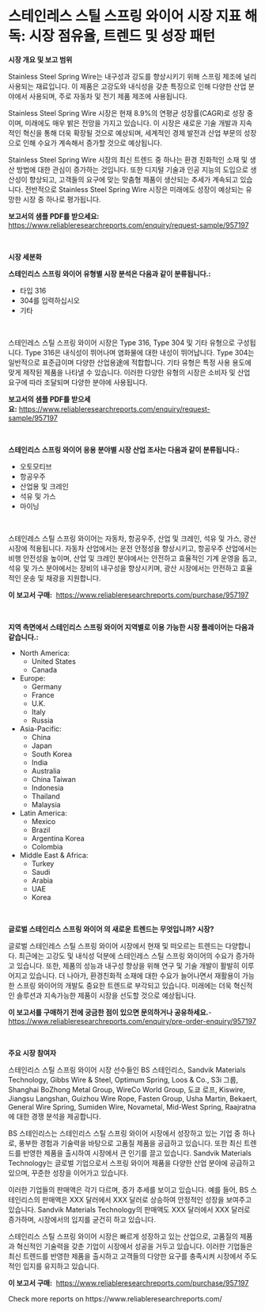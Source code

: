 <p><h1>스테인레스 스틸 스프링 와이어 시장 지표 해독: 시장 점유율, 트렌드 및 성장 패턴</h1></p><p><strong>시장 개요 및 보고 범위</strong></p>
<p><p>Stainless Steel Spring Wire는 내구성과 강도를 향상시키기 위해 스프링 제조에 널리 사용되는 재료입니다. 이 제품은 고강도와 내식성을 갖춘 특징으로 인해 다양한 산업 분야에서 사용되며, 주로 자동차 및 전기 제품 제조에 사용됩니다.</p><p>Stainless Steel Spring Wire 시장은 현재 8.9%의 연평균 성장률(CAGR)로 성장 중이며, 미래에도 매우 밝은 전망을 가지고 있습니다. 이 시장은 새로운 기술 개발과 지속적인 혁신을 통해 더욱 확장될 것으로 예상되며, 세계적인 경제 발전과 산업 부문의 성장으로 인해 수요가 계속해서 증가할 것으로 예상됩니다.</p><p>Stainless Steel Spring Wire 시장의 최신 트렌드 중 하나는 환경 친화적인 소재 및 생산 방법에 대한 관심이 증가하는 것입니다. 또한 디지털 기술과 인공 지능의 도입으로 생산성이 향상되고, 고객들의 요구에 맞는 맞춤형 제품이 생산되는 추세가 계속되고 있습니다. 전반적으로 Stainless Steel Spring Wire 시장은 미래에도 성장이 예상되는 유망한 시장 중 하나로 평가됩니다.</p></p>
<p><strong>보고서의 샘플 PDF를 받으세요:</strong> <a href="https://www.reliableresearchreports.com/enquiry/request-sample/957197">https://www.reliableresearchreports.com/enquiry/request-sample/957197</a></p>
<p>&nbsp;</p>
<p><strong>시장 세분화</strong></p>
<p><strong>스테인리스 스프링 와이어 유형별 시장 분석은 다음과 같이 분류됩니다.:</strong></p>
<p><ul><li>타입 316</li><li>304를 입력하십시오</li><li>기타</li></ul></p>
<p>&nbsp;</p>
<p><p>스테인레스 스틸 스프링 와이어 시장은 Type 316, Type 304 및 기타 유형으로 구성됩니다. Type 316은 내식성이 뛰어나며 염화물에 대한 내성이 뛰어납니다. Type 304는 일반적으로 표준급이며 다양한 산업용途에 적합합니다. 기타 유형은 특정 사용 용도에 맞게 제작된 제품을 나타낼 수 있습니다. 이러한 다양한 유형의 시장은 소비자 및 산업 요구에 따라 조달되며 다양한 분야에 사용됩니다.</p></p>
<p><strong>보고서의 샘플 PDF를 받으세요:</strong>&nbsp;<a href="https://www.reliableresearchreports.com/enquiry/request-sample/957197">https://www.reliableresearchreports.com/enquiry/request-sample/957197</a></p>
<p>&nbsp;</p>
<p><strong> 스테인리스 스프링 와이어 응용 분야별 시장 산업 조사는 다음과 같이 분류됩니다.:</strong></p>
<p><ul><li>오토모티브</li><li>항공우주</li><li>산업용 및 크레인</li><li>석유 및 가스</li><li>마이닝</li></ul></p>
<p>&nbsp;</p>
<p><p>스테인레스 스틸 스프링 와이어는 자동차, 항공우주, 산업 및 크레인, 석유 및 가스, 광산 시장에 적용됩니다. 자동차 산업에서는 운전 안정성을 향상시키고, 항공우주 산업에서는 비행 안전성을 높이며, 산업 및 크레인 분야에서는 안전하고 효율적인 기계 운영을 돕고, 석유 및 가스 분야에서는 장비의 내구성을 향상시키며, 광산 시장에서는 안전하고 효율적인 운송 및 채광을 지원합니다.</p></p>
<p><strong>이 보고서 구매:</strong>&nbsp; <a href="https://www.reliableresearchreports.com/purchase/957197">https://www.reliableresearchreports.com/purchase/957197</a></p>
<p>&nbsp;</p>
<p><strong>지역 측면에서 스테인리스 스프링 와이어 지역별로 이용 가능한 시장 플레이어는 다음과 같습니다.:</strong></p>
<p><ul>
    <li>
        North America:
        <ul>
            <li>United States</li>
            <li>Canada</li>
        </ul>
    </li>
    <li>
        Europe:
        <ul>
            <li>Germany</li>
            <li>France</li>
            <li>U.K.</li>
            <li>Italy</li>
            <li>Russia</li>
        </ul>
    </li>
    <li>
        Asia-Pacific:
        <ul>
            <li>China</li>
            <li>Japan</li>
            <li>South Korea</li>
            <li>India</li>
            <li>Australia</li>
            <li>China Taiwan</li>
            <li>Indonesia</li>
            <li>Thailand</li>
            <li>Malaysia</li>
        </ul>
    </li>
    <li>
        Latin America:
        <ul>
            <li>Mexico</li>
            <li>Brazil</li>
            <li>Argentina Korea</li>
            <li>Colombia</li>
        </ul>
    </li>
    <li>
        Middle East & Africa:
        <ul>
            <li>Turkey</li>
            <li>Saudi</li>
            <li>Arabia</li>
            <li>UAE</li>
            <li>Korea</li>
        </ul>
    </li>
    </ul></p>
<p>&nbsp;</p>
<p><strong>글로벌 스테인리스 스프링 와이어 의 새로운 트렌드는 무엇입니까? 시장?</strong></p>
<p><p>글로벌 스테인레스 스틸 스프링 와이어 시장에서 현재 및 떠오르는 트렌드는 다양합니다.  최근에는 고강도 및 내식성 덕분에 스테인레스 스틸 스프링 와이어의 수요가 증가하고 있습니다. 또한, 제품의 성능과 내구성 향상을 위해 연구 및 기술 개발이 활발히 이루어지고 있습니다. 더 나아가, 환경친화적 소재에 대한 수요가 늘어나면서 재활용이 가능한 스프링 와이어의 개발도 중요한 트렌드로 부각되고 있습니다. 미래에는 더욱 혁신적인 솔루션과 지속가능한 제품이 시장을 선도할 것으로 예상됩니다.</p></p>
<p><strong>이 보고서를 구매하기 전에 궁금한 점이 있으면 문의하거나 공유하세요.</strong>- <a href="https://www.reliableresearchreports.com/enquiry/pre-order-enquiry/957197">https://www.reliableresearchreports.com/enquiry/pre-order-enquiry/957197</a></p>
<p>&nbsp;</p>
<p><strong>주요 시장 참여자</strong></p>
<p><p>스테인리스 스틸 스프링 와이어 시장 선수들인 BS 스테인리스, Sandvik Materials Technology, Gibbs Wire & Steel, Optimum Spring, Loos & Co., S3i 그룹, Shanghai BoZhong Metal Group, WireCo World Group, 도쿄 로프, Kiswire, Jiangsu Langshan, Guizhou Wire Rope, Fasten Group, Usha Martin, Bekaert, General Wire Spring, Sumiden Wire, Novametal, Mid-West Spring, Raajratna에 대한 경쟁 분석을 제공합니다. </p><p>BS 스테인리스는 스테인리스 스틸 스프링 와이어 시장에서 성장하고 있는 기업 중 하나로, 풍부한 경험과 기술력을 바탕으로 고품질 제품을 공급하고 있습니다. 또한 최신 트렌드를 반영한 제품을 출시하여 시장에서 큰 인기를 끌고 있습니다. Sandvik Materials Technology는 글로벌 기업으로서 스프링 와이어 제품을 다양한 산업 분야에 공급하고 있으며, 꾸준한 성장을 이어가고 있습니다.</p><p>이러한 기업들의 판매액은 각기 다르며, 증가 추세를 보이고 있습니다. 예를 들어, BS 스테인리스의 판매액은 XXX 달러에서 XXX 달러로 상승하여 안정적인 성장을 보여주고 있습니다. Sandvik Materials Technology의 판매액도 XXX 달러에서 XXX 달러로 증가하며, 시장에서의 입지를 굳건히 하고 있습니다.</p><p>스테인리스 스틸 스프링 와이어 시장은 빠르게 성장하고 있는 산업으로, 고품질의 제품과 혁신적인 기술력을 갖춘 기업이 시장에서 성공을 거두고 있습니다. 이러한 기업들은 최신 트렌드를 반영한 제품을 출시하고 고객들의 다양한 요구를 충족시켜 시장에서 주도적인 입지를 유지하고 있습니다.</p></p>
<p><strong>이 보고서 구매:</strong>&nbsp;&nbsp;<a href="https://www.reliableresearchreports.com/purchase/957197">https://www.reliableresearchreports.com/purchase/957197</a></p>
<p>Check more reports on https://www.reliableresearchreports.com/</p>
